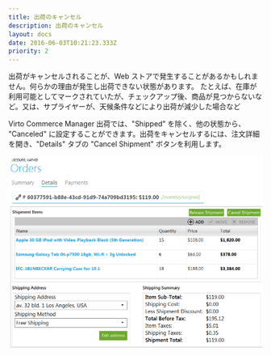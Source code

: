 ```yaml
---
title: 出荷のキャンセル
description: 出荷のキャンセル
layout: docs
date: 2016-06-03T10:21:23.333Z
priority: 2
---
```

出荷がキャンセルされることが、Web ストアで発生することがあるかもしれません。何らかの理由が発生し出荷できない状態があります。 たとえば、在庫が利用可能としてマークされていたが、チェックアップ後、商品が見つからないなど。又は、サプライヤーが、天候条件などにより出荷が減少した場合など

Virto Commerce Manager 出荷では、"Shipped" を除く、他の状態から、 "Canceled" に設定することができます。出荷をキャンセルするには、注文詳細を開き、"Details" タブの "Cancel Shipment" ボタンを利用します。

![](../../../../assets/images/docs/cancel-shipment.PNG)